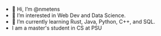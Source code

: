 - 👋 Hi, I’m @nmetens
- 👀 I’m interested in Web Dev and Data Science.
- 🌱 I’m currently learning Rust, Java, Python, C++, and SQL.
- I am a master's student in CS at PSU

<!---
nmetens/nmetens is a ✨ special ✨ repository because its `README.md` (this file) appears on your GitHub profile.
You can click the Preview link to take a look at your changes.
--->
